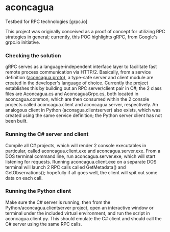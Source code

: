 # aconcagua
Testbed for RPC technologies [grpc.io]

This project was originally conceived as a proof of concept for utilizing RPC strategies in general; currently, this POC highlights gRPC, from Google's grpc.io initiative. 

### Checking the solution
gRPC serves as a language-independent interface layer to facilitate fast remote process communication via HTTP/2. Basically, from a service definition ([aconcagua.proto](proto/aconcagua.proto)), a type-safe server and client module are created in the developer's language of choice. Currently the project establishes this by building out an RPC server/client pair in C#; the 2 class files are Aconcagua.cs and AconcaguaGrpc.cs, both located in aconcagua.common, which are then consumed within the 2 console projects called aconcagua.client and aconcagua.server, respectively. An analogous client in Python (aconagua.clientserver) also exists, which was created using the same service definition; the Python server client has not been built.

### Running the C# server and client
Compile all C# projects, which will render 2 console executables in particular, called aconcagua.client.exe and aconcagua.server.exe. From a DOS terminal command line, run aconcagua.server.exe, which will start listening for requests. Running aconcagua.client.exe on a separate DOS terminal will launch 2 RPC calls called GetMetadata() and GetObservations(); hopefully if all goes well, the client will spit out some data on each call. 

### Running the Python client
Make sure the C# server is running, then from the Python/aconcagua.clientserver project, open an interactive window or terminal under the included virtual environment, and run the script in aconcagua.client.py. This should emulate the C# client and should call the C# server using the same RPC calls.
